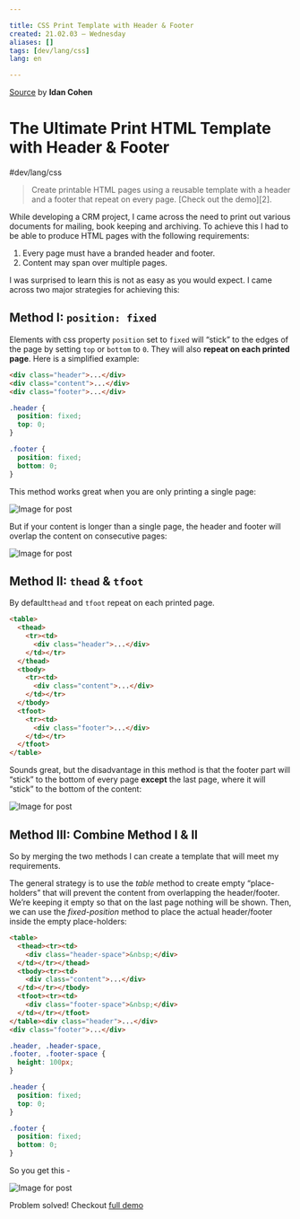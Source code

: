 ```yaml
---

title: CSS Print Template with Header & Footer
created: 21.02.03 — Wednesday
aliases: []
tags: [dev/lang/css] 
lang: en 

---
```


[Source](https://medium.com/@Idan_Co/the-ultimate-print-html-template-with-header-footer-568f415f6d2a) by **Idan Cohen**

# The Ultimate Print HTML Template with Header & Footer

#dev/lang/css 

> Create printable HTML pages using a reusable template with a header and a footer that repeat on every page. [Check out the demo][2].

While developing a CRM project, I came across the need to print out various documents for mailing, book keeping and archiving. To achieve this I had to be able to produce HTML pages with the following requirements:

1.  Every page must have a branded header and footer.
2.  Content may span over multiple pages.

I was surprised to learn this is not as easy as you would expect. I came across two major strategies for achieving this:

## Method I: `position: fixed`

Elements with css property `position` set to `fixed` will “stick” to the edges of the page by setting `top` or `bottom` to `0`. They will also **repeat on each printed page**. Here is a simplified example:

```html
<div class="header">...</div>  
<div class="content">...</div>  
<div class="footer">...</div>
```

```css
.header {  
  position: fixed;  
  top: 0;  
}

.footer {  
  position: fixed;  
  bottom: 0;  
}
```

This method works great when you are only printing a single page:

![Image for post](https://miro.medium.com/max/3056/1*mUmKEor_gtF4Jy0Whi3qeQ.png)

But if your content is longer than a single page, the header and footer will overlap the content on consecutive pages:

![Image for post](https://miro.medium.com/max/3052/1*zLlOaq3trBnLR0cyPUAG8A.png)

## Method II: `thead` & `tfoot`

By default`thead` and `tfoot` repeat on each printed page.

```html
<table>  
  <thead>  
    <tr><td>  
      <div class="header">...</div>  
    </td></tr>  
  </thead>  
  <tbody>  
    <tr><td>  
      <div class="content">...</div>  
    </td></tr>  
  </tbody>  
  <tfoot>  
    <tr><td>  
      <div class="footer">...</div>  
    </td></tr>  
  </tfoot>  
</table>
```

Sounds great, but the disadvantage in this method is that the footer part will “stick” to the bottom of every page **except** the last page, where it will “stick” to the bottom of the content:

![Image for post](https://miro.medium.com/max/3056/1*eII-TDmThw-RxQXwC2NvTw.png)

## Method III: Combine Method I & II

So by merging the two methods I can create a template that will meet my requirements.

The general strategy is to use the *table* method to create empty “place-holders” that will prevent the content from overlapping the header/footer. We’re keeping it empty so that on the last page nothing will be shown. Then, we can use the *fixed-position* method to place the actual header/footer inside the empty place-holders:

```html
<table>  
  <thead><tr><td>  
    <div class="header-space">&nbsp;</div>  
  </td></tr></thead>  
  <tbody><tr><td>  
    <div class="content">...</div>  
  </td></tr></tbody>  
  <tfoot><tr><td>  
    <div class="footer-space">&nbsp;</div>  
  </td></tr></tfoot>  
</table><div class="header">...</div>  
<div class="footer">...</div>
```

```css
.header, .header-space,  
.footer, .footer-space {  
  height: 100px;  
}

.header {  
  position: fixed;  
  top: 0;  
}

.footer {  
  position: fixed;  
  bottom: 0;  
}
```

So you get this -

![Image for post](https://miro.medium.com/max/3060/1*tU1ezyCgwYPAC1Lk_KzMIQ.png)

Problem solved! Checkout [full demo](https://next.plnkr.co/edit/lWk6Yd?preview)
